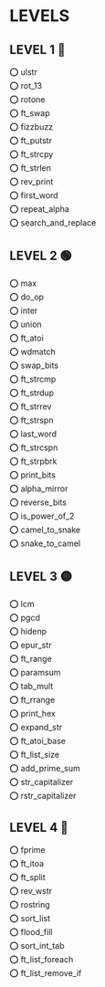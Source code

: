 # LEVELS

## LEVEL 1 🔵

⭕ ulstr  
⭕ rot_13  
⭕ rotone  
⭕ ft_swap  
⭕ fizzbuzz  
⭕ ft_putstr  
⭕ ft_strcpy  
⭕ ft_strlen  
⭕ rev_print  
⭕ first_word  
⭕ repeat_alpha  
⭕ search_and_replace  

## LEVEL 2 🟢

⭕ max  
⭕ do_op  
⭕ inter  
⭕ union  
⭕ ft_atoi  
⭕ wdmatch  
⭕ swap_bits  
⭕ ft_strcmp  
⭕ ft_strdup  
⭕ ft_strrev  
⭕ ft_strspn  
⭕ last_word  
⭕ ft_strcspn  
⭕ ft_strpbrk  
⭕ print_bits  
⭕ alpha_mirror  
⭕ reverse_bits  
⭕ is_power_of_2  
⭕ camel_to_snake  
⭕ snake_to_camel  

## LEVEL 3 🟡

⭕ lcm  
⭕ pgcd  
⭕ hidenp  
⭕ epur_str  
⭕ ft_range  
⭕ paramsum  
⭕ tab_mult  
⭕ ft_rrange  
⭕ print_hex  
⭕ expand_str  
⭕ ft_atoi_base  
⭕ ft_list_size  
⭕ add_prime_sum  
⭕ str_capitalizer  
⭕ rstr_capitalizer  

## LEVEL 4 🔴

⭕ fprime  
⭕ ft_itoa  
⭕ ft_split  
⭕ rev_wstr  
⭕ rostring  
⭕ sort_list  
⭕ flood_fill  
⭕ sort_int_tab  
⭕ ft_list_foreach  
⭕ ft_list_remove_if
